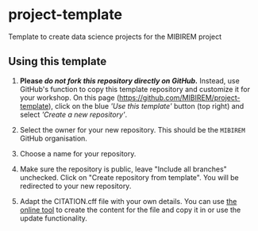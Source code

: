 # project-template

Template to create data science projects for the MIBIREM project

## Using this template

1. **Please _do not fork this repository directly on GitHub._** Instead,
   use GitHub's function to copy this template repository and customize it for
   your workshop. On this page (<https://github.com/MIBIREM/project-template>),
   click on the blue _'Use this template'_ button (top right) and select 
   _'Create a new repository'_.

2. Select the owner for your new repository. This should be the `MIBIREM` GitHub organisation.

3. Choose a name for your repository.

4. Make sure the repository is public, leave "Include all branches" unchecked.
   Click on "Create repository from template". You will be redirected to
   your new repository.

5. Adapt the CITATION.cff file with your own details. You can use
   [the online tool](https://citation-file-format.github.io/cff-initializer-javascript) to
   create the content for the file and copy it in or use the update functionality.
